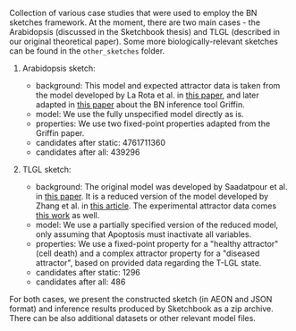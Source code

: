 Collection of various case studies that were used to employ the BN sketches framework. At the moment, there are two main cases - the Arabidopsis (discussed in the Sketchbook thesis) and TLGL (described in our original theoretical paper). Some more biologically-relevant sketches can be found in the `other_sketches` folder.

1) Arabidopsis sketch:
    - background: This model and expected attractor data is taken from the model developed by La Rota et al. in [this paper](https://doi.org/10.1105/tpc.111.092619), and later adapted in [this paper](https://doi.org/10.3389/fgene.2018.00039) about the BN inference tool Griffin.
    - model: We use the fully unspecified model directly as is.
    - properties: We use two fixed-point properties adapted from the Griffin paper.
    - candidates after static: 4761711360
    - candidates after all: 439296

2) TLGL sketch:
    - background: The original model was developed by Saadatpour et al. in [this paper](https://doi.org/10.1371/journal.pcbi.1002267). It is a reduced version of the model developed by Zhang et al. in [this article](https://doi.org/10.1073/pnas.0806447105). The experimental attractor data comes [this work](https://doi.org/10.1371/journal.pcbi.1002267) as well.
    - model: We use a partially specified version of the reduced model, only assuming that Apoptosis must inactivate all variables.
    - properties: We use a fixed-point property for a "healthy attractor" (cell death) and a complex attractor property for a "diseased attractor", based on provided data regarding the T-LGL state.
    - candidates after static: 1296
    - candidates after all: 486

For both cases, we present the constructed sketch (in AEON and JSON format) and inference results produced by Sketchbook as a zip archive. There can be also additional datasets or other relevant model files.